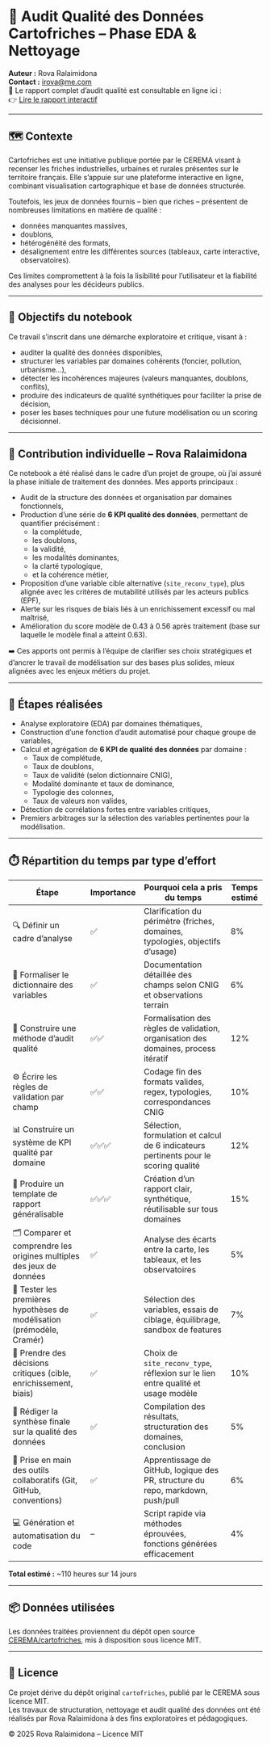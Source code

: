 # 🧹 Audit Qualité des Données Cartofriches – Phase EDA & Nettoyage

**Auteur :** Rova Ralaimidona  
**Contact :** irova@me.com  
🧭 Le rapport complet d’audit qualité est consultable en ligne ici :  
👉 [Lire le rapport interactif](https://hagatiana.github.io/cartofriches/data_quality_cartofriches.html)

---

## 🗺️ Contexte

Cartofriches est une initiative publique portée par le CEREMA visant à recenser les friches industrielles, urbaines et rurales présentes sur le territoire français. Elle s’appuie sur une plateforme interactive en ligne, combinant visualisation cartographique et base de données structurée.

Toutefois, les jeux de données fournis – bien que riches – présentent de nombreuses limitations en matière de qualité :
- données manquantes massives,
- doublons,
- hétérogénéité des formats,
- désalignement entre les différentes sources (tableaux, carte interactive, observatoires).

Ces limites compromettent à la fois la lisibilité pour l’utilisateur et la fiabilité des analyses pour les décideurs publics.

---

## 🎯 Objectifs du notebook

Ce travail s’inscrit dans une démarche exploratoire et critique, visant à :
- auditer la qualité des données disponibles,
- structurer les variables par domaines cohérents (foncier, pollution, urbanisme...),
- détecter les incohérences majeures (valeurs manquantes, doublons, conflits),
- produire des indicateurs de qualité synthétiques pour faciliter la prise de décision,
- poser les bases techniques pour une future modélisation ou un scoring décisionnel.

---

## 🧠 Contribution individuelle – Rova Ralaimidona

Ce notebook a été réalisé dans le cadre d’un projet de groupe, où j’ai assuré la phase initiale de traitement des données. Mes apports principaux :

- Audit de la structure des données et organisation par domaines fonctionnels,
- Production d’une série de **6 KPI qualité des données**, permettant de quantifier précisément :
  - la complétude,
  - les doublons,
  - la validité,
  - les modalités dominantes,
  - la clarté typologique,
  - et la cohérence métier,
- Proposition d’une variable cible alternative (`site_reconv_type`), plus alignée avec les critères de mutabilité utilisés par les acteurs publics (EPF),
- Alerte sur les risques de biais liés à un enrichissement excessif ou mal maîtrisé,
- Amélioration du score modèle de 0.43 à 0.56 après traitement (base sur laquelle le modèle final a atteint 0.63).

➡️ Ces apports ont permis à l’équipe de clarifier ses choix stratégiques et d’ancrer le travail de modélisation sur des bases plus solides, mieux alignées avec les enjeux métiers du projet.

---

## 🔧 Étapes réalisées

- Analyse exploratoire (EDA) par domaines thématiques,
- Construction d’une fonction d’audit automatisé pour chaque groupe de variables,
- Calcul et agrégation de **6 KPI de qualité des données** par domaine :
  - Taux de complétude,
  - Taux de doublons,
  - Taux de validité (selon dictionnaire CNIG),
  - Modalité dominante et taux de dominance,
  - Typologie des colonnes,
  - Taux de valeurs non valides,
- Détection de corrélations fortes entre variables critiques,
- Premiers arbitrages sur la sélection des variables pertinentes pour la modélisation.

---

## ⏱️ Répartition du temps par type d’effort

| Étape                                                                  | Importance | Pourquoi cela a pris du temps                                                         | Temps estimé |
|------------------------------------------------------------------------|------------|----------------------------------------------------------------------------------------|--------------|
| 🔍 Définir un cadre d’analyse                                          | ✅          | Clarification du périmètre (friches, domaines, typologies, objectifs d’usage)         | 8%           |
| 📖 Formaliser le dictionnaire des variables                            | ✅          | Documentation détaillée des champs selon CNIG et observations terrain                 | 6%           |
| 🧠 Construire une méthode d’audit qualité                              | ✅✅         | Formalisation des règles de validation, organisation des domaines, process itératif   | 12%          |
| ⚙️ Écrire les règles de validation par champ                           | ✅✅         | Codage fin des formats valides, regex, typologies, correspondances CNIG               | 10%          |
| 📊 Construire un système de KPI qualité par domaine                    | ✅✅✅       | Sélection, formulation et calcul de 6 indicateurs pertinents pour le scoring qualité  | 12%          |
| 🧰 Produire un template de rapport généralisable                       | ✅✅✅       | Création d’un rapport clair, synthétique, réutilisable sur tous domaines              | 15%          |
| 🗂️ Comparer et comprendre les origines multiples des jeux de données  | ✅          | Analyse des écarts entre la carte, les tableaux, et les observatoires                 | 5%           |
| 🧪 Tester les premières hypothèses de modélisation (prémodèle, Cramér) | ✅          | Sélection des variables, essais de ciblage, équilibrage, sandbox de features          | 7%           |
| 🤔 Prendre des décisions critiques (cible, enrichissement, biais)      | ✅          | Choix de `site_reconv_type`, réflexion sur le lien entre qualité et usage modèle      | 10%          |
| 🧾 Rédiger la synthèse finale sur la qualité des données               | ✅          | Compilation des résultats, structuration des domaines, conclusion                     | 5%           |
| 🔧 Prise en main des outils collaboratifs (Git, GitHub, conventions)   | ✅          | Apprentissage de GitHub, logique des PR, structure du repo, markdown, push/pull       | 6%           |
| 💻 Génération et automatisation du code                                | –          | Script rapide via méthodes éprouvées, fonctions générées efficacement                 | 4%           |

**Total estimé :** ~110 heures sur 14 jours

---

## 📦 Données utilisées

Les données traitées proviennent du dépôt open source [CEREMA/cartofriches](https://github.com/CEREMA/cartofriches), mis à disposition sous licence MIT.

---

## 📝 Licence

Ce projet dérive du dépôt original `cartofriches`, publié par le CEREMA sous licence MIT.  
Les travaux de structuration, nettoyage et audit qualité des données ont été réalisés par Rova Ralaimidona à des fins exploratoires et pédagogiques.

© 2025 Rova Ralaimidona – Licence MIT

